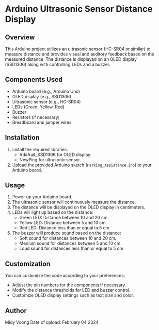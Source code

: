 # Arduino Ultrasonic Sensor Distance Display

## Overview

This Arduino project utilizes an ultrasonic sensor (HC-SR04 or similar) to measure distance and provides visual and auditory feedback based on the measured distance. The distance is displayed on an OLED display (SSD1306) along with controlling LEDs and a buzzer.

## Components Used

- Arduino board (e.g., Arduino Uno)
- OLED display (e.g., SSD1306)
- Ultrasonic sensor (e.g., HC-SR04)
- LEDs (Green, Yellow, Red)
- Buzzer
- Resistors (if necessary)
- Breadboard and jumper wires

## Installation

1. Install the required libraries:
   - Adafruit_SSD1306 for OLED display.
   - NewPing for ultrasonic sensor.
2. Upload the provided Arduino sketch (`Parking_Assistance.ino`) to your Arduino board.

## Usage

1. Power up your Arduino board.
2. The ultrasonic sensor will continuously measure the distance.
3. The distance will be displayed on the OLED display in centimeters.
4. LEDs will light up based on the distance:
   - Green LED: Distance between 10 and 20 cm.
   - Yellow LED: Distance between 5 and 10 cm.
   - Red LED: Distance less than or equal to 5 cm.
5. The buzzer will produce sound based on the distance:
   - Soft sound for distances between 10 and 20 cm.
   - Medium sound for distances between 5 and 10 cm.
   - Loud sound for distances less than or equal to 5 cm.

## Customization

You can customize the code according to your preferences:
- Adjust the pin numbers for the components if necessary.
- Modify the distance thresholds for LED and buzzer control.
- Customize OLED display settings such as text size and color.

## Author

Midy Voong 
Date of upload: February 04 2024
